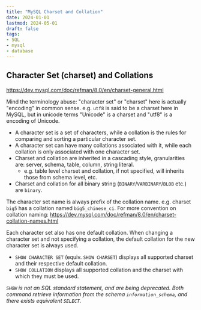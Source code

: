 ```yaml
---
title: "MySQL Charset and Collation"
date: 2024-01-01
lastmod: 2024-05-01
draft: false
tags:
- SQL
- mysql
- database
---
```


Character Set (charset) and Collations
----------------------

https://dev.mysql.com/doc/refman/8.0/en/charset-general.html

Mind the terminology abuse: "character set" or "charset" here is actually "encoding" in common sense.
e.g. `utf8` is said to be a charset here in MySQL, but in unicode terms "Unicode" is a charset and "utf8" is a encoding of Unicode.

- A character set is a set of characters, while a collation is the rules for comparing and sorting a particular character set.
- A character set can have many collations associated with it, while each collation is only associated with one character set.
- Charset and collation are inherited in a cascading style, granularities are: server, schema, table, column, string literal.
	- e.g. table level charset and collation, if not specified, will inherits those from schema level, etc.
- Charset and collation for all binary string (`BINARY`/`VARBINARY`/`BLOB` etc.) are `binary`.

The character set name is always prefix of the collation name. e.g. charset `big5` has a collation named `big5_chinese_ci`.
For more convention on collation naming: https://dev.mysql.com/doc/refman/8.0/en/charset-collation-names.html

Each character set also has one default collation.
When changing a character set and not specifying a collation, the default collation for the new character set is always used.
- `SHOW CHARACTER SET` (equiv. `SHOW CHARSET`) displays all supported charset and their respective default collation.
- `SHOW COLLATION` displays all supported collation and the charset with which they must be used.

*`SHOW` is not an SQL standard statement, and are being deprecated.
Both command retrieve information from the schema `information_schema`, and there exists equivalent `SELECT`.*


